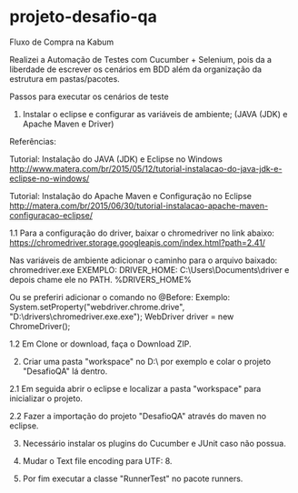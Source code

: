 # projeto-desafio-qa
Fluxo de Compra na Kabum

Realizei a Automação de Testes com Cucumber + Selenium, pois da a liberdade de escrever os cenários em BDD além da organização da estrutura em pastas/pacotes.

Passos para executar os cenários de teste

1.	Instalar o eclipse e configurar as variáveis de ambiente;  (JAVA (JDK) e Apache Maven e Driver)

Referências:

Tutorial: Instalação do JAVA (JDK) e Eclipse no Windows
http://www.matera.com/br/2015/05/12/tutorial-instalacao-do-java-jdk-e-eclipse-no-windows/

Tutorial: Instalação do Apache Maven e Configuração no Eclipse
http://matera.com/br/2015/06/30/tutorial-instalacao-apache-maven-configuracao-eclipse/

1.1	Para a configuração do driver,  baixar o chromedriver no link abaixo:
https://chromedriver.storage.googleapis.com/index.html?path=2.41/

Nas variáveis de ambiente adicionar o caminho para o arquivo baixado: chromedriver.exe
EXEMPLO: DRIVER_HOME: C:\Users\Documents\driver e depois chame ele no PATH. %DRIVERS_HOME%

Ou se preferiri adicionar o comando no @Before:
Exemplo:
System.setProperty("webdriver.chrome.drive", "D:\\drivers\\chromedriver.exe.exe");
WebDriver driver = new ChromeDriver();

1.2 Em Clone or download, faça o Download ZIP.

2.	Criar uma pasta "workspace" no D:\\ por exemplo e colar o projeto "DesafioQA" lá dentro.

2.1 Em seguida abrir o eclipse e localizar a pasta "workspace" para inicializar o projeto.

2.2 Fazer a importação do projeto "DesafioQA" através do maven no eclipse.
 
3.	Necessário instalar os plugins do Cucumber e JUnit caso não possua.

4.	Mudar o Text file encoding para UTF: 8. 

5.	Por fim executar a classe "RunnerTest" no pacote runners.
